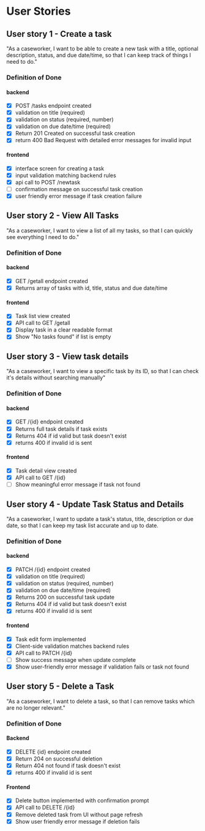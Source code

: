# User Stories

## User story 1 - Create a task

"As a caseworker, I want to be able to create a new task with a title, optional description, status, and due date/time, so that I can keep track of things I need to do."

### Definition of Done

#### backend

- [x] POST /tasks endpoint created
- [x] validation on title (required)
- [x] validation on status (required, number)
- [x] validation on due date/time (required)
- [x] Return 201 Created on successful task creation
- [x] return 400 Bad Request with detailed error messages for invalid input

#### frontend

- [x] interface screen for creating a task
- [x] input validation matching backend rules
- [x] api call to POST /newtask
- [ ] confirmation message on successful task creation
- [x] user friendly error message if task creation failure

## User story 2 - View All Tasks

"As a caseworker, I want to view a list of all my tasks, so that I can quickly see everything I need to do."

### Definition of Done

#### backend

- [x] GET /getall endpoint created
- [x] Returns array of tasks with id, title, status and due date/time

#### frontend

- [x] Task list view created
- [x] API call to GET /getall
- [x] Display task in a clear readable format
- [x] Show "No tasks found" if list is empty

## User story 3 - View task details

"As a caseworker, I want to view a specific task by its ID, so that I can check it's details without searching manually"

### Definition of Done

#### backend

- [x] GET /{id} endpoint created
- [x] Returns full task details if task exists
- [x] Returns 404 if id valid but task doesn't exist
- [x] returns 400 if invalid id is sent

#### frontend

- [x] Task detail view created
- [x] API call to GET /{id}
- [ ] Show meaningful error message if task not found

## User story 4 - Update Task Status and Details

"As a caseworker, I want to update a task's status, title, description or due date, so that I can keep my task list accurate and up to date.

### Definition of Done

#### backend

- [x] PATCH /{id} endpoint created
- [x] validation on title (required)
- [x] validation on status (required, number)
- [x] validation on due date/time (required)
- [x] Returns 200 on successful task update
- [x] Returns 404 if id valid but task doesn't exist
- [x] returns 400 if invalid id is sent

#### frontend

- [x] Task edit form implemented
- [x] Client-side validation matches backend rules
- [x] API call to PATCH /{id}
- [ ] Show success message when update complete
- [x] Show user-friendly error message if validation fails or task not found

## User story 5 - Delete a Task

"As a caseworker, I want to delete a task, so that I can remove tasks which are no longer relevant."

### Definition of Done

#### Backend

- [x] DELETE {id} endpoint created
- [x] Return 204 on successful deletion
- [x] Return 404 not found if task doesn't exist
- [x] returns 400 if invalid id is sent

#### Frontend

- [x] Delete button implemented with confirmation prompt
- [x] API call to DELETE /{id}
- [x] Remove deleted task from UI without page refresh
- [x] Show user friendly error message if deletion fails
